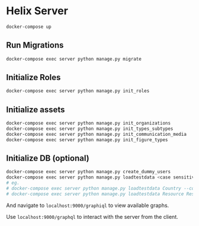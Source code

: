 # Helix Server

```bash
docker-compose up
```

## Run Migrations
```bash
docker-compose exec server python manage.py migrate
```

## Initialize Roles
```bash
docker-compose exec server python manage.py init_roles
```

## Initialize assets
```bash
docker-compose exec server python manage.py init_organizations
docker-compose exec server python manage.py init_types_subtypes
docker-compose exec server python manage.py init_communication_media
docker-compose exec server python manage.py init_figure_types
```

## Initialize DB (optional)
```bash
docker-compose exec server python manage.py create_dummy_users
docker-compose exec server python manage.py loadtestdata <case sensitive model_names> --count 2
# eg.
# docker-compose exec server python manage.py loadtestdata Country --count 2
# docker-compose exec server python manage.py loadtestdata Resource ResourceGroup --count 2
```

And navigate to `localhost:9000/graphiql` to view available graphs.

Use `localhost:9000/graphql` to interact with the server from the client.

